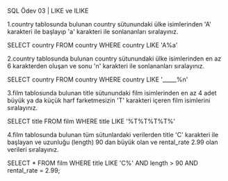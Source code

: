 SQL Ödev 03 | LIKE ve ILIKE



1.country tablosunda bulunan country sütunundaki ülke isimlerinden 'A' karakteri ile başlayıp 'a' karakteri ile sonlananları sıralayınız.


SELECT country FROM country
WHERE country LIKE 'A%a' 




2.country tablosunda bulunan country sütunundaki ülke isimlerinden en az 6 karakterden oluşan ve sonu 'n' karakteri ile sonlananları sıralayınız.


SELECT country FROM country 
WHERE country LIKE '_____%n' 




3.film tablosunda bulunan title sütunundaki film isimlerinden en az 4 adet büyük ya da küçük harf farketmesizin 'T' karakteri içeren film isimlerini sıralayınız.


SELECT title FROM film 
WHERE title LIKE '%T%T%T%T%' 




4.film tablosunda bulunan tüm sütunlardaki verilerden title 'C' karakteri ile başlayan ve uzunluğu (length) 90 dan büyük olan ve rental_rate 2.99 olan verileri sıralayınız.


SELECT * FROM film 
WHERE title LIKE 'C%' AND length > 90 AND rental_rate = 2.99; 
